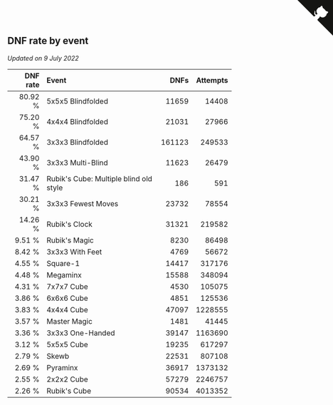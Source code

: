 ## DNF rate by event

*Updated on  9 July 2022*

| DNF rate | Event | DNFs | Attempts |
| ---: | :--- | ---: | ---: |
| 80.92 % | 5x5x5 Blindfolded | 11659 | 14408 |
| 75.20 % | 4x4x4 Blindfolded | 21031 | 27966 |
| 64.57 % | 3x3x3 Blindfolded | 161123 | 249533 |
| 43.90 % | 3x3x3 Multi-Blind | 11623 | 26479 |
| 31.47 % | Rubik's Cube: Multiple blind old style | 186 | 591 |
| 30.21 % | 3x3x3 Fewest Moves | 23732 | 78554 |
| 14.26 % | Rubik's Clock | 31321 | 219582 |
| 9.51 % | Rubik's Magic | 8230 | 86498 |
| 8.42 % | 3x3x3 With Feet | 4769 | 56672 |
| 4.55 % | Square-1 | 14417 | 317176 |
| 4.48 % | Megaminx | 15588 | 348094 |
| 4.31 % | 7x7x7 Cube | 4530 | 105075 |
| 3.86 % | 6x6x6 Cube | 4851 | 125536 |
| 3.83 % | 4x4x4 Cube | 47097 | 1228555 |
| 3.57 % | Master Magic | 1481 | 41445 |
| 3.36 % | 3x3x3 One-Handed | 39147 | 1163690 |
| 3.12 % | 5x5x5 Cube | 19235 | 617297 |
| 2.79 % | Skewb | 22531 | 807108 |
| 2.69 % | Pyraminx | 36917 | 1373132 |
| 2.55 % | 2x2x2 Cube | 57279 | 2246757 |
| 2.26 % | Rubik's Cube | 90534 | 4013352 |


<a href="https://github.com/JustinTimeCuber/wca_statistics" class="github-corner" aria-label="View source on Github"><svg width="80" height="80" viewBox="0 0 250 250" style="fill:#151513; color:#fff; position: absolute; top: 0; border: 0; right: 0;" aria-hidden="true"><path d="M0,0 L115,115 L130,115 L142,142 L250,250 L250,0 Z"></path><path d="M128.3,109.0 C113.8,99.7 119.0,89.6 119.0,89.6 C122.0,82.7 120.5,78.6 120.5,78.6 C119.2,72.0 123.4,76.3 123.4,76.3 C127.3,80.9 125.5,87.3 125.5,87.3 C122.9,97.6 130.6,101.9 134.4,103.2" fill="currentColor" style="transform-origin: 130px 106px;" class="octo-arm"></path><path d="M115.0,115.0 C114.9,115.1 118.7,116.5 119.8,115.4 L133.7,101.6 C136.9,99.2 139.9,98.4 142.2,98.6 C133.8,88.0 127.5,74.4 143.8,58.0 C148.5,53.4 154.0,51.2 159.7,51.0 C160.3,49.4 163.2,43.6 171.4,40.1 C171.4,40.1 176.1,42.5 178.8,56.2 C183.1,58.6 187.2,61.8 190.9,65.4 C194.5,69.0 197.7,73.2 200.1,77.6 C213.8,80.2 216.3,84.9 216.3,84.9 C212.7,93.1 206.9,96.0 205.4,96.6 C205.1,102.4 203.0,107.8 198.3,112.5 C181.9,128.9 168.3,122.5 157.7,114.1 C157.9,116.9 156.7,120.9 152.7,124.9 L141.0,136.5 C139.8,137.7 141.6,141.9 141.8,141.8 Z" fill="currentColor" class="octo-body"></path></svg></a><style>.github-corner:hover .octo-arm{animation:octocat-wave 560ms ease-in-out}@keyframes octocat-wave{0%,100%{transform:rotate(0)}20%,60%{transform:rotate(-25deg)}40%,80%{transform:rotate(10deg)}}@media (max-width:500px){.github-corner:hover .octo-arm{animation:none}.github-corner .octo-arm{animation:octocat-wave 560ms ease-in-out}}</style>
